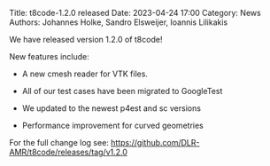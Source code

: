 

Title: t8code-1.2.0 released Date: 2023-04-24 17:00 Category: News Authors: Johannes Holke, Sandro Elsweijer, Ioannis Lilikakis

We have released version 1.2.0 of t8code!

New features include:

- A new cmesh reader for VTK files.

- All of our test cases have been migrated to GoogleTest
  
- We updated to the newest p4est and sc versions

- Performance improvement for curved geometries

For the full change log see: https://github.com/DLR-AMR/t8code/releases/tag/v1.2.0

